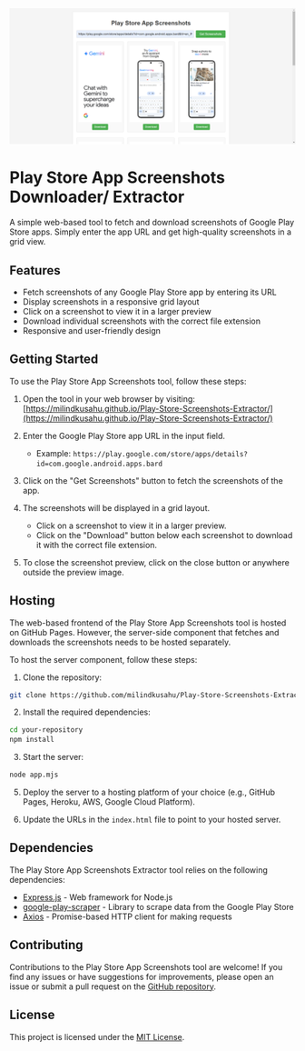 <img src="https://raw.githubusercontent.com/milindkusahu/Play-Store-Screenshots-Extractor/main/demo%20image.png?raw=true"></img>

# Play Store App Screenshots Downloader/ Extractor

A simple web-based tool to fetch and download screenshots of Google Play Store apps. Simply enter the app URL and get high-quality screenshots in a grid view.

## Features

- Fetch screenshots of any Google Play Store app by entering its URL
- Display screenshots in a responsive grid layout
- Click on a screenshot to view it in a larger preview
- Download individual screenshots with the correct file extension
- Responsive and user-friendly design

## Getting Started

To use the Play Store App Screenshots tool, follow these steps:

1. Open the tool in your web browser by visiting: [https://milindkusahu.github.io/Play-Store-Screenshots-Extractor/](https://milindkusahu.github.io/Play-Store-Screenshots-Extractor/)

2. Enter the Google Play Store app URL in the input field.
   - Example: `https://play.google.com/store/apps/details?id=com.google.android.apps.bard`

3. Click on the "Get Screenshots" button to fetch the screenshots of the app.

4. The screenshots will be displayed in a grid layout.
   - Click on a screenshot to view it in a larger preview.
   - Click on the "Download" button below each screenshot to download it with the correct file extension.

5. To close the screenshot preview, click on the close button or anywhere outside the preview image.

## Hosting

The web-based frontend of the Play Store App Screenshots tool is hosted on GitHub Pages. However, the server-side component that fetches and downloads the screenshots needs to be hosted separately.

To host the server component, follow these steps:

1. Clone the repository:
 ```bash
git clone https://github.com/milindkusahu/Play-Store-Screenshots-Extractor.git
```

2. Install the required dependencies:
```bash
cd your-repository
npm install
```

3. Start the server:
```bash
node app.mjs
```

5. Deploy the server to a hosting platform of your choice (e.g., GitHub Pages, Heroku, AWS, Google Cloud Platform).

6. Update the URLs in the `index.html` file to point to your hosted server.

## Dependencies

The Play Store App Screenshots Extractor tool relies on the following dependencies:

- [Express.js](https://expressjs.com/) - Web framework for Node.js
- [google-play-scraper](https://www.npmjs.com/package/google-play-scraper) - Library to scrape data from the Google Play Store
- [Axios](https://www.npmjs.com/package/axios) - Promise-based HTTP client for making requests

## Contributing

Contributions to the Play Store App Screenshots tool are welcome! If you find any issues or have suggestions for improvements, please open an issue or submit a pull request on the [GitHub repository](https://github.com/your-username/your-repository).

## License

This project is licensed under the [MIT License](LICENSE).

